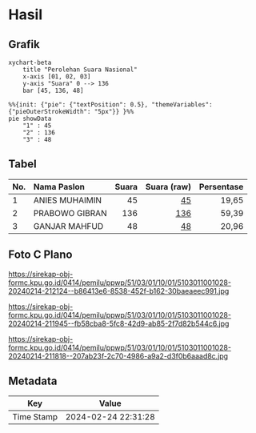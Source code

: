# Hasil

## Grafik

```mermaid
xychart-beta
    title "Perolehan Suara Nasional"
    x-axis [01, 02, 03]
    y-axis "Suara" 0 --> 136
    bar [45, 136, 48]
```

```mermaid
%%{init: {"pie": {"textPosition": 0.5}, "themeVariables": {"pieOuterStrokeWidth": "5px"}} }%%
pie showData
    "1" : 45
    "2" : 136
    "3" : 48
```

## Tabel

| No. | Nama Paslon    | Suara | Suara (raw) | Persentase |
|:--- |:-------------- | -----:| -----------:| ----------:|
| 1   | ANIES MUHAIMIN | 45    | [45][p-1]   | 19,65      |
| 2   | PRABOWO GIBRAN | 136   | [136][p-2]  | 59,39      |
| 3   | GANJAR MAHFUD  | 48    | [48][p-3]   | 20,96      |


[p-1]: https://github.com/gigit-pemilu/pemilu-2024/blob/main/pilpres/hitung-suara/sub/51-bali/sub/03-badung/sub/01-kuta/sub/1001-tuban/sub/028-tps/sub/paslon-1.txt
[p-2]: https://github.com/gigit-pemilu/pemilu-2024/blob/main/pilpres/hitung-suara/sub/51-bali/sub/03-badung/sub/01-kuta/sub/1001-tuban/sub/028-tps/sub/paslon-2.txt
[p-3]: https://github.com/gigit-pemilu/pemilu-2024/blob/main/pilpres/hitung-suara/sub/51-bali/sub/03-badung/sub/01-kuta/sub/1001-tuban/sub/028-tps/sub/paslon-3.txt

## Foto C Plano

https://sirekap-obj-formc.kpu.go.id/0414/pemilu/ppwp/51/03/01/10/01/5103011001028-20240214-212124--b86413e6-8538-452f-b162-30baeaeec991.jpg

https://sirekap-obj-formc.kpu.go.id/0414/pemilu/ppwp/51/03/01/10/01/5103011001028-20240214-211945--fb58cba8-5fc8-42d9-ab85-2f7d82b544c6.jpg

https://sirekap-obj-formc.kpu.go.id/0414/pemilu/ppwp/51/03/01/10/01/5103011001028-20240214-211818--207ab23f-2c70-4986-a9a2-d3f0b6aaad8c.jpg


## Metadata

| Key        | Value               |
| ---------- | ------------------- |
| Time Stamp | 2024-02-24 22:31:28 |



